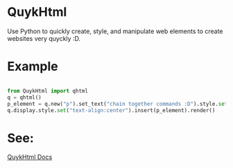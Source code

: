# QuykHtml
Use Python to quickly create, style, and manipulate web elements to create websites very quyckly :D.

# Example
```python

from QuykHtml import qhtml
q = qhtml()
p_element = q.new("p").set_text("chain together commands :D").style.set("font-size:24px;")
q.display.style.set("text-align:center").insert(p_element).render()

```

# See:

[QuykHtml Docs](https://mwd1993.github.io/QuykHtml/)
